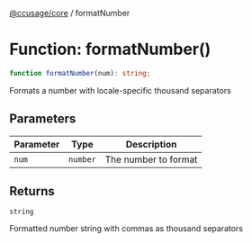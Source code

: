 [@ccusage/core](../index.md) / formatNumber

# Function: formatNumber()

```ts
function formatNumber(num): string;
```

Formats a number with locale-specific thousand separators

## Parameters

| Parameter | Type | Description |
| ------ | ------ | ------ |
| `num` | `number` | The number to format |

## Returns

`string`

Formatted number string with commas as thousand separators
